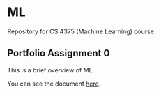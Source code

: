 # ML

Repository for CS 4375 (Machine Learning) course

## Portfolio Assignment 0

This is a brief overview of ML.

You can see the document [here](https://github.com/platformer/ML/blob/main/HW1/Overview_of_ML.pdf).

